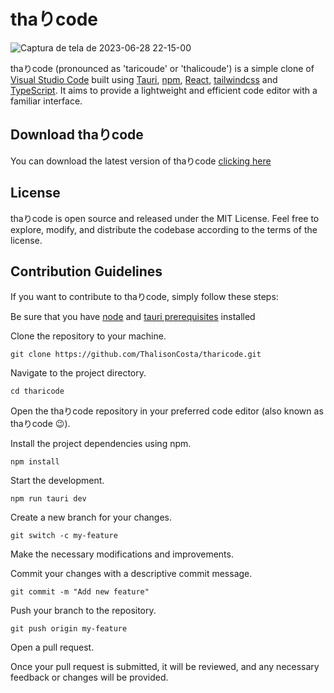 # thaりcode
![Captura de tela de 2023-06-28 22-15-00](https://github.com/ThalisonCosta/tharicode/assets/80794311/9cc77624-67b9-4bc3-b9e6-6186f3cd53e4)

thaりcode (pronounced as 'taricoude' or 'thalicoude') is a simple clone of [Visual Studio Code](https://code.visualstudio.com/) built using [Tauri](https://tauri.app/), [npm](https://www.npmjs.com/), [React](https://react.dev/), [tailwindcss](https://tailwindcss.com/) and [TypeScript](https://www.typescriptlang.org/). It aims to provide a lightweight and efficient code editor with a familiar interface.

## Download thaりcode

You can download the latest version of thaりcode [clicking here](https://github.com/ThalisonCosta/tharicode/releases/tag/main)

## License

thaりcode is open source and released under the MIT License. Feel free to explore, modify, and distribute the codebase according to the terms of the license.

## Contribution Guidelines

If you want to contribute to thaりcode, simply follow these steps:

Be sure that you have [node](https://nodejs.org/en/download) and [tauri prerequisites](https://tauri.app/v1/guides/getting-started/prerequisites) installed

Clone the repository to your machine.

```git clone https://github.com/ThalisonCosta/tharicode.git```


Navigate to the project directory.

```cd tharicode```


Open the thaりcode repository in your preferred code editor (also known as thaりcode 😉).

  Install the project dependencies using npm.

```npm install ```

  Start the development.

```npm run tauri dev```

Create a new branch for your changes.

```git switch -c my-feature```

  Make the necessary modifications and improvements.

  Commit your changes with a descriptive commit message.

```git commit -m "Add new feature" ```

  Push your branch to the repository.

```git push origin my-feature ```

  Open a pull request.

Once your pull request is submitted, it will be reviewed, and any necessary feedback or changes will be provided.  
